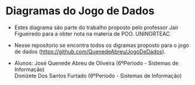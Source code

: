 # Diagramas do Jogo de Dados

* Estes diagrama são parte do trabalho proposto pelo professor Jair Figueiredo para a obter nota na materia de POO. UNINORTEAC


* Nesse repositorio se encontra todos os digramas proposto para o jogo de dados (https://github.com/QuenedeAbreu/JogoDeDados).

* Alunos: José Quenede Abreu de Oliveira (6ºPeríodo - Sistemas de Informação)<br/>
			Donizete Dos Santos Furtado (6ºPeríodo - Sistemas de Informação)
